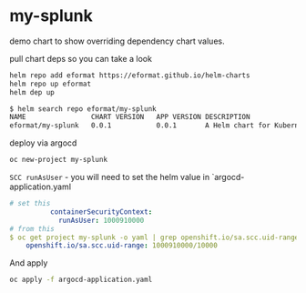 # my-splunk

demo chart to show overriding dependency chart values.

pull chart deps so you can take a look

```bash
helm repo add eformat https://eformat.github.io/helm-charts
helm repo up eformat
helm dep up

$ helm search repo eformat/my-splunk
NAME             	CHART VERSION	APP VERSION	DESCRIPTION
eformat/my-splunk	0.0.1        	0.0.1      	A Helm chart for Kubernetes

```

deploy via argocd

```bash
oc new-project my-splunk
```

`SCC runAsUser` - you will need to set the helm value in `argocd-application.yaml

```yaml
# set this
          containerSecurityContext:
            runAsUser: 1000910000
# from this
$ oc get project my-splunk -o yaml | grep openshift.io/sa.scc.uid-range
    openshift.io/sa.scc.uid-range: 1000910000/10000
```

And apply

```bash
oc apply -f argocd-application.yaml
```
